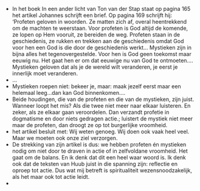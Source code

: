 - In het boek In een ander licht  van Ton van der Stap staat op pagina 165 het artikel Johannes schrijft een brief.
  Op pagina 169 schrijft hij:
  ‘Profeten geloven in woorden. Ze matten zich af, overal heentrekkend om de machten te weerstaan. 
  Voor profeten is God altijd de komende, ze lopen op Hem vooruit, ze bereiden de weg.
  Profeten staan in de geschiedenis, ze rukken en trekken aan de geschiedenis omdat 
  God voor hen een God is die door de geschiedenis werkt…
  Mystieken zijn in bijna alles het tegenovergestelde. Voor hen is God geen toekomst maar eeuwig nu. 
  Het gaat hen er om dat eeuwige nu van God te ontmoeten….
  Mystieken geloven dat als je de wereld wilt veranderen, je eerst je innerlijk moet veranderen.
- …
- Mystieken roepen niet: bekeer je, maar: maak jezelf eerst maar een helemaal leeg…dan kan God binnenkomen….
- Beide houdingen, die van de profeten en die van de mystieken, zijn juist.
  Wanneer loopt het mis? Als die twee niet meer naar elkaar luisteren.
  En zeker, als ze elkaar gaan veroordelen.
  Dan verzandt  profetie in dogmatisme en door niets gedragen actie.;
  luistert de mystiek niet meer maar de profeten, dan droogt ze op tot burgerlijke vroomheid.
- het artikel besluit met:
  Wij weten genoeg. Wij doen ook vaak heel veel. Maar we moeten ook onze ziel verzorgen.
- De strekking van zijn artikel is dus:
  we hebben profeten én mystieken nodig om niet door te draven in actie of in zelfvoldane vroomheid.
  Het gaat om de balans. En ik denk dat dit een heel waar woord is.
  Ik denk ook dat de teksten van Huub juist in die spanning zijn: reflectie en oproep tot actie.
  Dus wat mij betreft is spiritualiteit wezensnoodzakelijk, als het maar ook tot actie leidt.
-